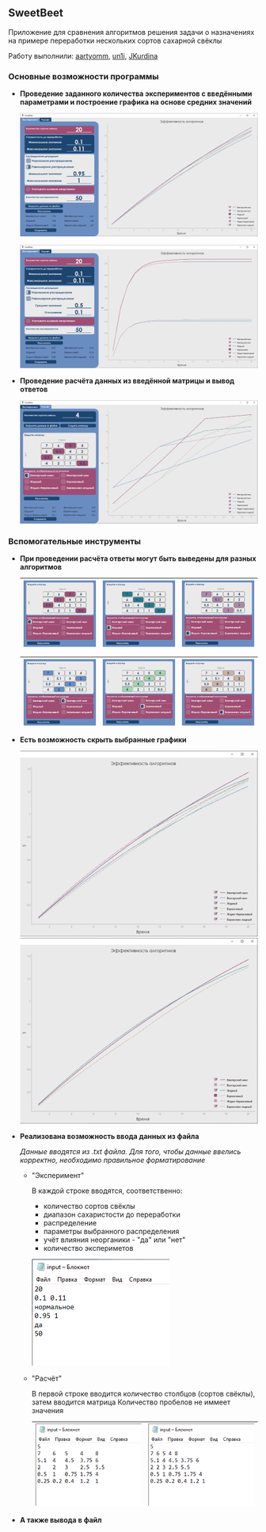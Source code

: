## SweetBeet

Приложение для сравнения алгоритмов решения задачи о назначениях на примере переработки нескольких сортов сахарной свёклы

Работу выполнили: [aartyomm](https://github.com/aartyomm), [un1i](https://github.com/un1i), [JKurdina](https://github.com/JKurdina)

### Основные возможности программы

- **Проведение заданного количества экспериментов с введёнными параметрами и построение графика на основе средних значений**

  ![exp_sample_2](sample_images/exp_sample_unif.png)

  ![exp_sample_1](sample_images/exp_sample_norm.png)

- **Проведение расчёта данных из введённой матрицы и вывод ответов**

  ![calc_sample](sample_images/calc_sample_vengmax.png)

### Вспомогательные инструменты

- **При проведении расчёта ответы могут быть выведены для разных алгоритмов**

  |![calc_sample_1_cut](sample_images/calc_sample_vengmax_cut.png)|![calc_sample_2_cut](sample_images/calc_sample_greedy_cut.png)|![calc_sample_3_cut](sample_images/calc_sample_gt_cut.png)|
  |-|-|-|

  |![calc_sample_4_cut](sample_images/calc_sample_vengmin_cut.png)|![calc_sample_5_cut](sample_images/calc_sample_thrifty_cut.png)|![calc_sample_6_cut](sample_images/calc_sample_tg_cut.png)|
  |-|-|-|

- **Есть возможность скрыть выбранные графики**

  ![graph_sample_1](sample_images/exp_sample_graph.png)
  ![graph_sample_2](sample_images/exp_sample_graph_2.png)

- **Реализована возможность ввода данных из файла**

  *Данные вводятся из .txt файла. Для того, чтобы данные ввелись корректно, необходимо правильное форматирование*

  - "Эксперимент"

	В каждой строке вводятся, соответственно:
	- количество сортов свёклы
	- диапазон сахаристости до переработки
	- распределение
	- параметры выбранного распределения
	- учёт влияния неорганики - "да" или "нет"
	- количество экспериметов

	![input_exp_1](sample_images/input_exp_sample_2.png)


  - "Расчёт"

	В первой строке вводится количество столбцов (сортов свёклы), затем вводится матрица
	Количество пробелов не иммеет значения
	
	|![input_calc_1](sample_images/input_calc_sample_1.png)|![input_calc_2](sample_images/input_calc_sample_2.png)|
	|-|-|
	
- **А также вывода в файл**
